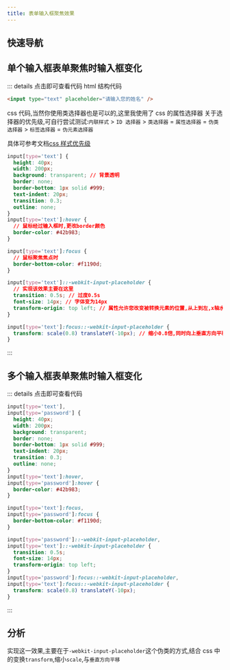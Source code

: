 ```yaml
---
title: 表单输入框聚焦效果
---
```


## 快速导航

<TOC />

## 单个输入框表单聚焦时输入框变化

<form-singleInputFocus />

::: details 点击即可查看代码
html 结构代码

```html
<input type="text" placeholder="请输入您的姓名" />
```

css 代码,当然你使用类选择器也是可以的,这里我使用了 css 的属性选择器
关于选择器的优先级,可自行尝试测试:`内联样式` > `ID 选择器` > `类选择器` = `属性选择器` = `伪类选择器` > `标签选择器` = `伪元素选择器`

具体可参考文档[css 样式优先级](https://www.runoob.com/w3cnote/css-style-priority.html)

```css
input[type='text'] {
  height: 40px;
  width: 200px;
  background: transparent; // 背景透明
  border: none;
  border-bottom: 1px solid #999;
  text-indent: 20px;
  transition: 0.3;
  outline: none;
}
input[type='text']:hover {
  // 鼠标经过输入框时,更改border颜色
  border-color: #42b983;
}

input[type='text']:focus {
  // 鼠标聚焦焦点时
  border-bottom-color: #f1190d;
}

input[type='text']::-webkit-input-placeholder {
  // 实现该效果主要在这里
  transition: 0.5s; // 过度0.5s
  font-size: 14px; // 字体变为14px
  transform-origin: top left; // 属性允许您改变被转换元素的位置,从上到左,x轴水平方向top,y轴垂直方向left
}

input[type='text']:focus::-webkit-input-placeholder {
  transform: scale(0.8) translateY(-10px); // 缩小0.8倍,同时向上垂直方向平移10px
}
```

:::

## 多个输入框表单聚焦时输入框变化

<form-mulInputFocus />

::: details 点击即可查看代码

```css
input[type='text'],
input[type='password'] {
  height: 40px;
  width: 200px;
  background: transparent;
  border: none;
  border-bottom: 1px solid #999;
  text-indent: 20px;
  transition: 0.3;
  outline: none;
}
input[type='text']:hover,
input[type='password']:hover {
  border-color: #42b983;
}

input[type='text']:focus,
input[type='password']:focus {
  border-bottom-color: #f1190d;
}

input[type='password']::-webkit-input-placeholder,
input[type='text']::-webkit-input-placeholder {
  transition: 0.5s;
  font-size: 14px;
  transform-origin: top left;
}
input[type='password']:focus::-webkit-input-placeholder,
input[type='text']:focus::-webkit-input-placeholder {
  transform: scale(0.8) translateY(-10px);
}
```

:::

## 分析

实现这一效果,主要在于`-webkit-input-placeholder`这个伪类的方式,结合 css 中的变换`transform`,缩小`scale`,与`垂直方向平移`

<footer-FooterLink :isShareLink="true" :isDaShang="true" />
